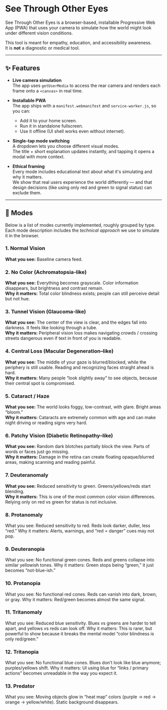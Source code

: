 # See Through Other Eyes

See Through Other Eyes is a browser-based, installable Progressive Web App (PWA) that uses your camera to simulate how the world might look under different vision conditions.

This tool is meant for empathy, education, and accessibility awareness.  
It is **not** a diagnostic or medical tool.

---

## ✨ Features

- **Live camera simulation**  
  The app uses `getUserMedia` to access the rear camera and renders each frame onto a `<canvas>` in real time.

- **Installable PWA**  
  The app ships with a `manifest.webmanifest` and `service-worker.js`, so you can:
  - Add it to your home screen.
  - Run it in standalone fullscreen.
  - Use it offline (UI shell works even without internet).

- **Single-tap mode switching**  
  A dropdown lets you choose different visual modes.  
  The title + short explanation updates instantly, and tapping it opens a modal with more context.

- **Ethical framing**  
  Every mode includes educational text about what it's simulating and why it matters.  
  We show that real users experience the world differently — and that design decisions (like using only red and green to signal status) can exclude them.

---

## 🧠 Modes

Below is a list of modes currently implemented, roughly grouped by type.  
Each mode description includes the *technical approach* we use to simulate it in the browser.

### 1. Normal Vision
**What you see:** Baseline camera feed.  


### 2. No Color (Achromatopsia-like)
**What you see:** Everything becomes grayscale. Color information disappears, but brightness and contrast remain.  
**Why it matters:** Total color blindness exists; people can still perceive detail but not hue.  


### 3. Tunnel Vision (Glaucoma-like)
**What you see:** The center of the view is clear, and the edges fall into darkness. It feels like looking through a tube.  
**Why it matters:** Peripheral vision loss makes navigating crowds / crossing streets dangerous even if text in front of you is readable.  


### 4. Central Loss (Macular Degeneration–like)
**What you see:** The middle of your gaze is blurred/blocked, while the periphery is still usable. Reading and recognizing faces straight ahead is hard.  
**Why it matters:** Many people “look slightly away” to see objects, because their central spot is compromised.  


### 5. Cataract / Haze
**What you see:** The world looks foggy, low-contrast, with glare. Bright areas “bloom.”  
**Why it matters:** Cataracts are extremely common with age and can make night driving or reading signs very hard.  


### 6. Patchy Vision (Diabetic Retinopathy–like)
**What you see:** Random dark blotches partially block the view. Parts of words or faces just go missing.  
**Why it matters:** Damage in the retina can create floating opaque/blurred areas, making scanning and reading painful.  


### 7. Deuteranomaly
**What you see:** Reduced sensitivity to green. Greens/yellows/reds start blending.  
**Why it matters:** This is one of the most common color vision differences. Relying only on red vs green for status is not inclusive.  


### 8. Protanomaly

What you see: Reduced sensitivity to red. Reds look darker, duller, less “red.”
Why it matters: Alerts, warnings, and “red = danger” cues may not pop.


### 9. Deuteranopia

What you see: No functional green cones. Reds and greens collapse into similar yellowish tones.
Why it matters: Green stops being “green,” it just becomes “not-blue-ish.”


### 10. Protanopia

What you see: No functional red cones. Reds can vanish into dark, brown, or gray.
Why it matters: Red/green becomes almost the same signal.


### 11. Tritanomaly

What you see: Reduced blue sensitivity. Blues vs greens are harder to tell apart, and yellows vs reds can look off.
Why it matters: This is rarer, but powerful to show because it breaks the mental model “color blindness is only red/green.”


### 12. Tritanopia

What you see: No functional blue cones. Blues don’t look like blue anymore; purples/yellows shift.
Why it matters: UI using blue for “links / primary actions” becomes unreadable in the way you expect it.


### 13. Predator

What you see: Moving objects glow in “heat map” colors (purple → red → orange → yellow/white). Static background disappears.
